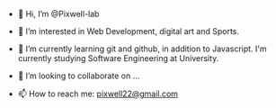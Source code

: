 - 👋 Hi, I’m @Pixwell-lab


- 👀 I’m interested in Web Development, digital art and Sports.
- 🌱 I’m currently learning git and github, in addition to Javascript. I'm currently studying Software Engineering at University.
- 💞️ I’m looking to collaborate on ...
- 📫 How to reach me: pixwell22@gmail.com

<!---
Pixwell-lab/Pixwell-lab is a ✨ special ✨ repository because its `README.md` (this file) appears on your GitHub profile.
You can click the Preview link to take a look at your changes.
--->
